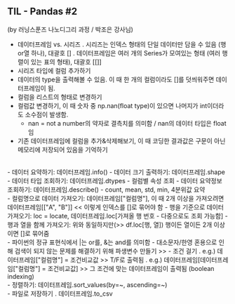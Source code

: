 ## TIL - Pandas #2

(by 러닝스푼즈 나노디그리 과정 / 박조은 강사님)

 - 데이터프레임 vs. 시리즈
   . 시리즈는 인덱스 형태의 단일 데이터만 담을 수 있음 (행or열 하나), 대괄호 []
   . 데이터프레임은 여러 개의 Series가 모여있는 형태 (여러 행렬이 있는 표의 형태), 대괄호 [[]]
   </br>
 - 시리즈 타입에 컬럼 추가하기
 - 데이터의 type을 출력해볼 수 있음. 이 때 한 개의 컬럼이라도 []를 덧씌워주면 데이터프레임이 됨.
 - 컬럼을 리스트의 형태로 변경하기
 - 컬럼값 변경하기, 이 때 숫자 중 np.nan(float type)이 있으면 나머지가 int이더라도 소수점이 발생함.
   * nan = not a number의 약자로 결측치를 의미함 / nan의 데이터 타입은 float임
 - 기존 데이터프레임에 컬럼을 추가&삭제해보기, 이 때 코딩한 결과값은 구문이 아닌 메모리에 저장되어 있음을 기억하기
 </br>
 - 데이터 요약하기: 데이터프레임.info()
 - 데이터 크기 출력하기: 데이터프레임.shape
 - 데이터 타입 조회하기: 데이터프레임.dtypes - 컬럼별 속성 조회
 - 데이터 요약정보 조회하기: 데이터프레임.describe() - count, mean, std, min, 4분위값 요약
 </br>
 - 컬럼명으로 데이터 가져오기: 데이터프레임["컬럼명"], 이 때 2개 이상을 가져오려면 데이터프레임[["A", "B"]] << 이렇게 인덱스를 []로 묶어야 함
 - 행을 기준으로 데이터 가져오기: loc = locate, 데이터프레임.loc[가져올 행 번호 - 다중으로도 조회 가능함]
 - 행과 열을 함께 가져오기: 위와 동일하지만(>> df.loc[행, 열]) 행이든 열이든 2개 이상이면 []로 묶어줌
 </br>
 - 파이썬의 정규 표현식에서 |는 or를, &는 and를 의미함
 - 대소문자/한영 혼용으로 인해 검색이 되지 않는 문제를 해결하기 위해 파생변수 만들기 >>
 - 조건 걸기
    . e.g.) 데이터프레임["컬럼명"] = 조건비교값 >> T/F로 출력됨
    . e.g.) 데이터프레임[데이터프레임["컬럼명"] = 조건비교값] >> 그 조건에 맞는 데이터프레임이 출력됨 (boolean indexing)
 </br>
 - 정렬하기: 데이터프레임.sort_values(by=~, ascending=~)
 </br>
 - 파일로 저장하기
     . 데이터프레임.to_csv
 
 
